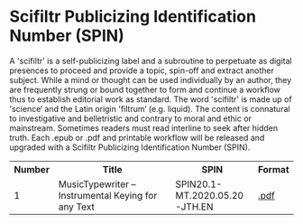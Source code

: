 # Scifiltr Publicizing Identification Number (SPIN)
A 'scifiltr' is a self-publicizing label and a subroutine to perpetuate as digital presences to proceed and provide a topic, spin-off and extract another subject. While a mind or thought can be used individually by an author, they are frequently strung or bound together to form and continue a workflow thus to establish editorial work as standard. The word 'scifiltr' is made up of 'science‘ and the Latin origin 'filtrum‘ (e.g. liquid). The content is connatural to investigative and belletristic and contrary to moral and ethic or mainstream. Sometimes readers must read interline to seek after hidden truth. Each .epub or .pdf and printable workflow will be released and upgraded with a Scifiltr Publicizing Identification Number (SPIN).
<br>
<table id="SPIN">
  <tr class="header">
    <th style="width:5%">Number</th>
    <th style="width:65%">Title</th>
    <th style="width:20">SPIN</th>
    <th style="width:10%">Format</th>
  </tr>
  <tr>
<td>1</td>
<td>MusicTypewriter – Instrumental Keying for any Text</td>
<td>SPIN20.1-MT.2020.05.20-JTH.EN</td>
<td><a href="https://github.com/scifiltr/SPIN/blob/master/SPIN20.1-MT.2020.05.20-JTH.EN.pdf">.pdf</a></td>
  <tr>  
</table>
